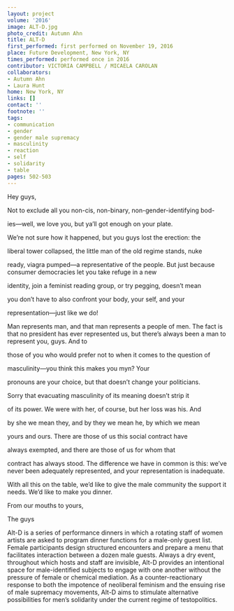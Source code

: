 ```yaml
---
layout: project
volume: '2016'
image: ALT-D.jpg
photo_credit: Autumn Ahn
title: ALT-D
first_performed: first performed on November 19, 2016
place: Future Development, New York, NY
times_performed: performed once in 2016
contributor: VICTORIA CAMPBELL / MICAELA CAROLAN
collaborators:
- Autumn Ahn
- Laura Hunt
home: New York, NY
links: []
contact: ''
footnote: ''
tags:
- communication
- gender
- gender male supremacy
- masculinity
- reaction
- self
- solidarity
- table
pages: 502-503
---
```


Hey guys,

Not to exclude all you non-cis, non-binary, non-gender-identifying bod-

ies—well, we love you, but ya’ll got enough on your plate.

We’re not sure how it happened, but you guys lost the erection: the

liberal tower collapsed, the little man of the old regime stands, nuke

ready, viagra pumped—a representative of the people. But just because consumer democracies let you take refuge in a new

identity, join a feminist reading group, or try pegging, doesn’t mean

you don’t have to also confront your body, your self, and your

representation—just like we do!

Man represents man, and that man represents a people of men. The fact is that no president has ever represented us, but there’s always been a man to represent you, guys. And to

those of you who would prefer not to when it comes to the question of

masculinity—you think this makes you myn? Your

pronouns are your choice, but that doesn’t change your politicians.

Sorry that evacuating masculinity of its meaning doesn’t strip it

of its power. We were with her, of course, but her loss was his. And

by she we mean they, and by they we mean he, by which we mean

yours and ours. There are those of us this social contract have

always exempted, and there are those of us for whom that

contract has always stood. The difference we have in common is this: we’ve never been adequately represented, and your representation is inadequate.

With all this on the table, we’d like to give the male community the support it needs. We’d like to make you dinner.

From our mouths to yours,

The guys

Alt-D is a series of performance dinners in which a rotating staff of women artists are asked to program dinner functions for a male-only guest list. Female participants design structured encounters and prepare a menu that facilitates interaction between a dozen male guests. Always a dry event, throughout which hosts and staff are invisible, Alt-D provides an intentional space for male-identified subjects to engage with one another without the pressure of female or chemical mediation. As a counter-reactionary response to both the impotence of neoliberal feminism and the ensuing rise of male supremacy movements, Alt-D aims to stimulate alternative possibilities for men’s solidarity under the current regime of testopolitics.
